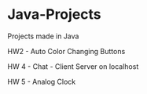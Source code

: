 # Java-Projects
Projects made in Java

HW2 - Auto Color Changing Buttons

HW 4 - Chat - Client Server on localhost

HW 5 - Analog Clock
